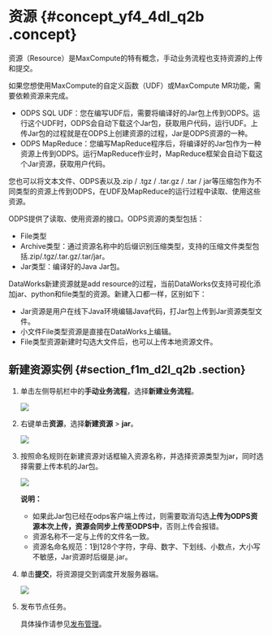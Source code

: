 # 资源 {#concept_yf4_4dl_q2b .concept}

资源（Resource）是MaxCompute的特有概念，手动业务流程也支持资源的上传和提交。

如果您想使用MaxCompute的自定义函数（UDF）或MaxCompute MR功能，需要依赖资源来完成。

-   ODPS SQL UDF：您在编写UDF后，需要将编译好的Jar包上传到ODPS。运行这个UDF时，ODPS会自动下载这个Jar包，获取用户代码，运行UDF。上传Jar包的过程就是在ODPS上创建资源的过程，Jar是ODPS资源的一种。
-   ODPS MapReduce：您编写MapReduce程序后，将编译好的Jar包作为一种资源上传到ODPS。运行MapReduce作业时，MapReduce框架会自动下载这个Jar资源，获取用户代码。

您也可以将文本文件、ODPS表以及.zip / .tgz / .tar.gz / .tar / jar等压缩包作为不同类型的资源上传到ODPS，在UDF及MapReduce的运行过程中读取、使用这些资源。

ODPS提供了读取、使用资源的接口。ODPS资源的类型包括：

-   File类型
-   Archive类型：通过资源名称中的后缀识别压缩类型，支持的压缩文件类型包括.zip/.tgz/.tar.gz/.tar/jar。
-   Jar类型：编译好的Java Jar包。

DataWorks新建资源就是add resource的过程，当前DataWorks仅支持可视化添加jar、python和file类型的资源。新建入口都一样，区别如下：

-   Jar资源是用户在线下Java环境编辑Java代码，打Jar包上传到Jar资源类型文件。
-   小文件File类型资源是直接在DataWorks上编辑。
-   File类型资源新建时勾选大文件后，也可以上传本地资源文件。

## 新建资源实例 {#section_f1m_d2l_q2b .section}

1.  单击左侧导航栏中的**手动业务流程**，选择**新建业务流程**。

    ![](http://static-aliyun-doc.oss-cn-hangzhou.aliyuncs.com/assets/img/16319/15415709597961_zh-CN.png)

2.  右键单击**资源**，选择**新建资源** \> **jar**。

    ![](http://static-aliyun-doc.oss-cn-hangzhou.aliyuncs.com/assets/img/16318/15415709598001_zh-CN.png)

3.  按照命名规则在新建资源对话框输入资源名称，并选择资源类型为jar，同时选择需要上传本机的Jar包。

    ![](http://static-aliyun-doc.oss-cn-hangzhou.aliyuncs.com/assets/img/16294/15415709597721_zh-CN.png)

    **说明：** 

    -   如果此Jar包已经在odps客户端上传过，则需要取消勾选**上传为ODPS资源本次上传，资源会同步上传至ODPS中**，否则上传会报错。
    -   资源名称不一定与上传的文件名一致。
    -   资源名命名规范：1到128个字符，字母、数字、下划线、小数点，大小写不敏感，Jar资源时后缀是.jar。
4.  单击**提交**，将资源提交到调度开发服务器端。

    ![](http://static-aliyun-doc.oss-cn-hangzhou.aliyuncs.com/assets/img/16294/15415709597722_zh-CN.png)

5.  发布节点任务。

    具体操作请参见[发布管理](intl.zh-CN/使用指南/数据开发/界面功能/发布管理.md#)。


